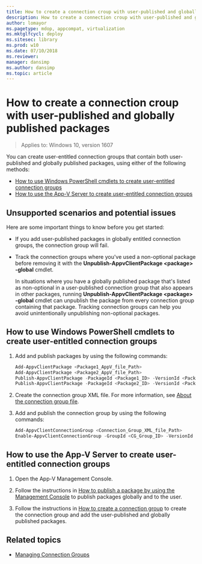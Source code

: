 ```yaml
---
title: How to create a connection croup with user-published and globally published packages (Windows 10)
description: How to create a connection croup with user-published and globally published packages.
author: lomayor
ms.pagetype: mdop, appcompat, virtualization
ms.mktglfcycl: deploy
ms.sitesec: library
ms.prod: w10
ms.date: 07/10/2018
ms.reviewer:
manager: dansimp
ms.author: dansimp
ms.topic: article
---
```

# How to create a connection croup with user-published and globally published packages

>Applies to: Windows 10, version 1607

You can create user-entitled connection groups that contain both user-published and globally published packages, using either of the following methods:

- [How to use Windows PowerShell cmdlets to create user-entitled connection groups](#how-to-use-windows-powershell-cmdlets-to-create-user-entitled-connection-groups)
- [How to use the App-V Server to create user-entitled connection groups](#how-to-use-the-app-v-server-to-create-user-entitled-connection-groups)

## Unsupported scenarios and potential issues

Here are some important things to know before you get started:

- If you add user-published packages in globally entitled connection groups, the connection group will fail.
- Track the connection groups where you've used a non-optional package before removing it with the **Unpublish-AppvClientPackage <</span>package> -global** cmdlet.

    In situations where you have a globally published package that's listed as non-optional in a user-published connection group that also appears in other packages, running **Unpublish-AppvClientPackage <</span>package> -global** cmdlet can unpublish the package from every connection group containing that package. Tracking connection groups can help you avoid unintentionally unpublishing non-optional packages.

## How to use Windows PowerShell cmdlets to create user-entitled connection groups

1. Add and publish packages by using the following commands:

    ```PowerShell
    Add-AppvClientPackage <Package1_AppV_file_Path>
    Add-AppvClientPackage <Package2_AppV_file_Path>
    Publish-AppvClientPackage -PackageId <Package1_ID> -VersionId <Package1_Version_ID> -Global
    Publish-AppvClientPackage -PackageId <Package2_ID> -VersionId <Package2_Version_ID>
    ```

2. Create the connection group XML file. For more information, see [About the connection group file](appv-connection-group-file.md).

3. Add and publish the connection group by using the following commands:

    ```PowerShell
    Add-AppvClientConnectionGroup <Connection_Group_XML_file_Path>
    Enable-AppvClientConnectionGroup -GroupId <CG_Group_ID> -VersionId <CG_Version_ID>
    ```

## How to use the App-V Server to create user-entitled connection groups

1. Open the App-V Management Console.

2. Follow the instructions in [How to publish a package by using the Management Console](appv-publish-a-packages-with-the-management-console.md) to publish packages globally and to the user.

3. Follow the instructions in [How to create a connection group](appv-create-a-connection-group.md) to create the connection group and  add the user-published and globally published packages.





## Related topics

- [Managing Connection Groups](appv-managing-connection-groups.md)
